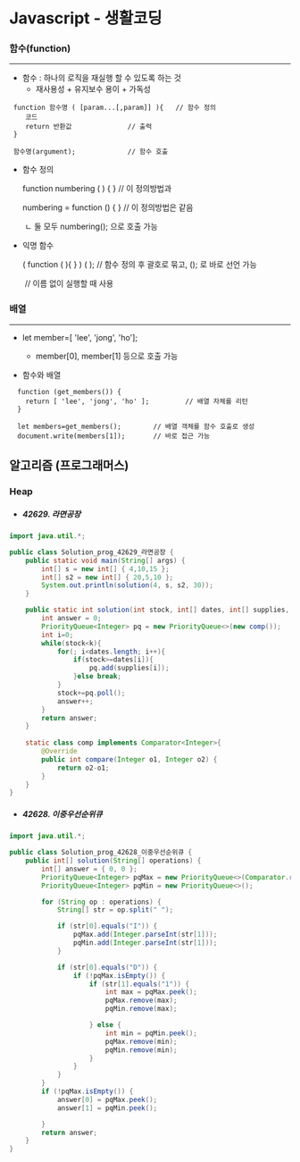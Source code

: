 # Javascript - 생활코딩



### 함수(function)

---

- 함수 : 하나의 로직을 재실행 할 수 있도록 하는 것
  - 재사용성 + 유지보수 용이 + 가독성

```
 function 함수명 ( [param...[,param]] ){	// 함수 정의
 	코드
 	return 반환값				// 출력
 }
 
 함수명(argument);				// 함수 호출
```

- 함수 정의

  function numbering ( ) { } 		// 이 정의방법과

  numbering = function () { }		// 이 정의방법은 같음

  ​	ㄴ 둘 모두 numbering(); 으로 호출 가능	

- 익명 함수

  ( function ( ){ } ) ( );					// 함수 정의 후 괄호로 묶고, (); 로 바로 선언 가능

  ​													 // 이름 없이 실행할 때 사용

  

### 배열

---

- let member=[ 'lee', 'jong', 'ho'];

  - member[0], member[1] 등으로 호출 가능

  

- 함수와 배열

```
  function (get_members()) {
  	return [ 'lee', 'jong', 'ho' ];			// 배열 자체를 리턴
  }
  
  let members=get_members();		// 배열 객체를 함수 호출로 생성
  document.write(members[1]);		// 바로 접근 가능
```

  

## 알고리즘 (프로그래머스)

### Heap

 - ##### 42629. 라면공장

```java
import java.util.*;

public class Solution_prog_42629_라면공장 {
	public static void main(String[] args) {
		int[] s = new int[] { 4,10,15 };
		int[] s2 = new int[] { 20,5,10 };
		System.out.println(solution(4, s, s2, 30));
	}

    public static int solution(int stock, int[] dates, int[] supplies, int k) {
        int answer = 0;
        PriorityQueue<Integer> pq = new PriorityQueue<>(new comp());
        int i=0;
        while(stock<k){
            for(; i<dates.length; i++){
                if(stock>=dates[i]){
                    pq.add(supplies[i]);
                }else break;
            }
            stock+=pq.poll();
            answer++;
        }
        return answer;
    }
    
    static class comp implements Comparator<Integer>{
		@Override
		public int compare(Integer o1, Integer o2) {
			return o2-o1;
		}    	
    }
}
```



- ##### 42628. 이중우선순위큐

```java
import java.util.*;

public class Solution_prog_42628_이중우선순위큐 {
	public int[] solution(String[] operations) {
		int[] answer = { 0, 0 };
		PriorityQueue<Integer> pqMax = new PriorityQueue<>(Comparator.reverseOrder());
		PriorityQueue<Integer> pqMin = new PriorityQueue<>();

		for (String op : operations) {
			String[] str = op.split(" ");

			if (str[0].equals("I")) {
				pqMax.add(Integer.parseInt(str[1]));
				pqMin.add(Integer.parseInt(str[1]));
			}

			if (str[0].equals("D")) {
				if (!pqMax.isEmpty()) {
					if (str[1].equals("1")) {
						int max = pqMax.peek();
						pqMax.remove(max);
						pqMin.remove(max);

					} else {
						int min = pqMin.peek();
						pqMax.remove(min);
						pqMin.remove(min);
					}
				}
			}
		}
		if (!pqMax.isEmpty()) {
			answer[0] = pqMax.peek();
			answer[1] = pqMin.peek();

		}
		return answer;
	}
}
```

